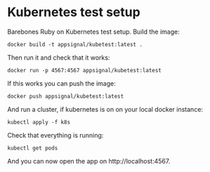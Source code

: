 # Kubernetes test setup

Barebones Ruby on Kubernetes test setup. Build the image:

```
docker build -t appsignal/kubetest:latest .
```

Then run it and check that it works:

```
docker run -p 4567:4567 appsignal/kubetest:latest
```

If this works you can push the image:

```
docker push appsignal/kubetest:latest
```

And run a cluster, if kubernetes is on on your local docker instance:

```
kubectl apply -f k8s
```

Check that everything is running:

```
kubectl get pods
```

And you can now open the app on http://localhost:4567.
